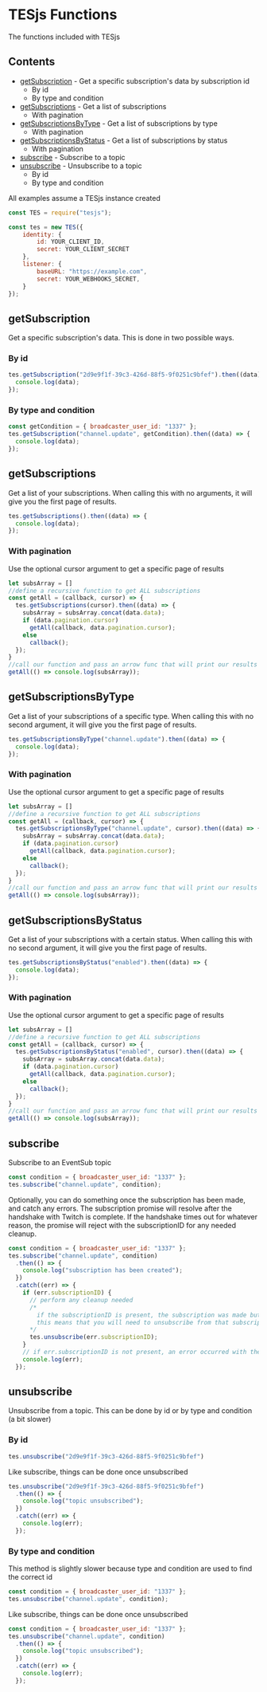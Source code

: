 # TESjs Functions
The functions included with TESjs

## Contents
- [getSubscription](#getsubscription) - Get a specific subscription's data by subscription id
  - By id
  - By type and condition
- [getSubscriptions](#getsubscriptions) - Get a list of subscriptions
  - With pagination
- [getSubscriptionsByType](#getsubscriptionsbytype) - Get a list of subscriptions by type
  - With pagination
- [getSubscriptionsByStatus](#getsubscriptionsbystatus) - Get a list of subscriptions by status
  - With pagination
- [subscribe](#subscribe) - Subscribe to a topic
- [unsubscribe](#unsubscribe) - Unsubscribe to a topic
  - By id
  - By type and condition
  
All examples assume a TESjs instance created
```js
const TES = require("tesjs");

const tes = new TES({
    identity: {
        id: YOUR_CLIENT_ID,
        secret: YOUR_CLIENT_SECRET
    },
    listener: {
        baseURL: "https://example.com",
        secret: YOUR_WEBHOOKS_SECRET,
    }
});
```

## getSubscription
Get a specific subscription's data.  This is done in two possible ways.
### By id
```js
tes.getSubscription("2d9e9f1f-39c3-426d-88f5-9f0251c9bfef").then((data) => {
  console.log(data);
});
```
### By type and condition
```js
const getCondition = { broadcaster_user_id: "1337" };
tes.getSubscription("channel.update", getCondition).then((data) => {
  console.log(data);
});
```

## getSubscriptions
Get a list of your subscriptions.  When calling this with no arguments, it will give you the first page of results.
```js
tes.getSubscriptions().then((data) => {
  console.log(data);
});
```
### With pagination
Use the optional cursor argument to get a specific page of results
```js
let subsArray = []
//define a recursive function to get ALL subscriptions
const getAll = (callback, cursor) => {
  tes.getSubscriptions(cursor).then((data) => {
    subsArray = subsArray.concat(data.data);
    if (data.pagination.cursor)
      getAll(callback, data.pagination.cursor);
    else
      callback();
  });
}
//call our function and pass an arrow func that will print our results
getAll(() => console.log(subsArray));
```

## getSubscriptionsByType
Get a list of your subscriptions of a specific type.  When calling this with no second argument, it will give you the first page of results.
```js
tes.getSubscriptionsByType("channel.update").then((data) => {
  console.log(data);
});
```
### With pagination
Use the optional cursor argument to get a specific page of results
```js
let subsArray = []
//define a recursive function to get ALL subscriptions
const getAll = (callback, cursor) => {
  tes.getSubscriptionsByType("channel.update", cursor).then((data) => {
    subsArray = subsArray.concat(data.data);
    if (data.pagination.cursor)
      getAll(callback, data.pagination.cursor);
    else
      callback();
  });
}
//call our function and pass an arrow func that will print our results
getAll(() => console.log(subsArray));
```

## getSubscriptionsByStatus
Get a list of your subscriptions with a certain status.  When calling this with no second argument, it will give you the first page of results.
```js
tes.getSubscriptionsByStatus("enabled").then((data) => {
  console.log(data);
});
```
### With pagination
Use the optional cursor argument to get a specific page of results
```js
let subsArray = []
//define a recursive function to get ALL subscriptions
const getAll = (callback, cursor) => {
  tes.getSubscriptionsByStatus("enabled", cursor).then((data) => {
    subsArray = subsArray.concat(data.data);
    if (data.pagination.cursor)
      getAll(callback, data.pagination.cursor);
    else
      callback();
  });
}
//call our function and pass an arrow func that will print our results
getAll(() => console.log(subsArray));
```

## subscribe
Subscribe to an EventSub topic
```js
const condition = { broadcaster_user_id: "1337" };
tes.subscribe("channel.update", condition);
```
Optionally, you can do something once the subscription has been made, and catch any errors.  The subscription promise will resolve after the handshake with Twitch is complete.  If the handshake times out for whatever reason, the promise will reject with the subscriptionID for any needed cleanup.
```js
const condition = { broadcaster_user_id: "1337" };
tes.subscribe("channel.update", condition)
  .then(() => {
    console.log("subscription has been created");
  })
  .catch((err) => {
    if (err.subscriptionID) {
      // perform any cleanup needed
      /* 
        if the subscriptionID is present, the subscription was made but an error occurred when verifying it
        this means that you will need to unsubscribe from that subscription to clean it up.
      */
      tes.unsubscribe(err.subscriptionID);
    }
    // if err.subscriptionID is not present, an error occurred with the request to Twitch
    console.log(err);
  });
```
## unsubscribe
Unsubscribe from a topic.  This can be done by id or by type and condition (a bit slower)
### By id
```js
tes.unsubscribe("2d9e9f1f-39c3-426d-88f5-9f0251c9bfef")
```
Like subscribe, things can be done once unsubscribed
```js
tes.unsubscribe("2d9e9f1f-39c3-426d-88f5-9f0251c9bfef")
  .then(() => {
    console.log("topic unsubscribed");
  })
  .catch((err) => {
    console.log(err);
  });
```
### By type and condition
This method is slightly slower because type and condition are used to find the correct id
```js
const condition = { broadcaster_user_id: "1337" };
tes.unsubscribe("channel.update", condition);
```
Like subscribe, things can be done once unsubscribed
```js
const condition = { broadcaster_user_id: "1337" };
tes.unsubscribe("channel.update", condition)
  .then(() => {
    console.log("topic unsubscribed");
  })
  .catch((err) => {
    console.log(err);
  });
```
